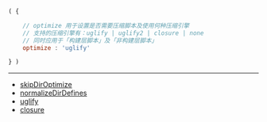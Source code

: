 ```js
( {

    // optimize 用于设置是否需要压缩脚本及使用何种压缩引擎
    // 支持的压缩引擎有：uglify | uglify2 | closure | none
    // 同时应用于「构建层脚本」及「非构建层脚本」
    optimize : 'uglify'

} )
```

---

- [skipDirOptimize](./skipDirOptimize.md)
- [normalizeDirDefines](./normalizeDirDefines.md)
- [uglify](./uglify.md)
- [closure](./closure.md)
